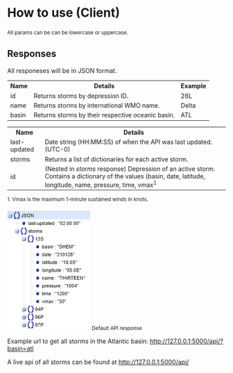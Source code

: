 <h1>How to use (Client)</h1>
    <p><small>All params can be can be lowercase or uppercase.</small></p>
    <table>
      <tr>
        <th>Name</th>
        <th>Details</th>
        <th>Example</th>
      </tr>
      <tr>
        <td>id</td>
        <td>Returns storms by depression ID.</td>
        <td>26L</td>
      </tr>
      <tr>
        <td>name</td>
        <td>Returns storms by international WMO name.</td>
        <td>Delta</td>
      </tr>
      <tr>
        <td>basin</td>
        <td>Returns storms by their respective oceanic basin.</td>
        <td>ATL</td>
      </tr>
        <h2>Responses</h2>
        <p>All responeses will be in JSON format.</p>
        <table>
      <tr>
        <th>Name</th>
        <th>Details</th>
      </tr>
      <tr>
        <td>last-updated</td>
        <td>Date string (HH:MM:SS) of when the API was last updated. (UTC-0)</td>
      </tr>
      <tr>
        <td>storms</td>
        <td>Returns a list of dictionaries for each active storm.</td>
      </tr>
      <tr>
        <td>id</td>
        <td>(Nested in <i>storms</i> response) Depression of an active storm. Contains a dictionary of the values (basin, date, latitude, longitude, name, pressure, time, vmax<sup>1</sup></td>
      </tr>
    </table>
    <p><sup>1. Vmax is the maximum 1-minute sustained winds in knots.</sup><p>
    <img src="/images/client_json_reposnse_all.png" title="Default API response">
    <small>Default API response</small>
    <p>Example url to get all storms in the Atlantic basin: <a href="http://127.0.0.1:5000/api/?basin=atl" target="_blank">http://127.0.0.1:5000/api/?basin=atl</a></p>
    <p>A live api of all storms can be found at <a href="http://127.0.0.1:5000/api/" target="_blank">http://127.0.0.1:5000/api/</a></p>
